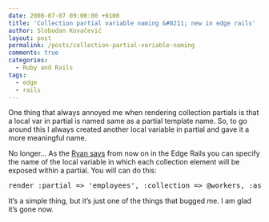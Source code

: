 ```yaml
---
date: 2008-07-07 09:00:00 +0100
title: 'Collection partial variable naming &#8211; new in edge rails'
author: Slobodan Kovačević
layout: post
permalink: /posts/collection-partial-variable-naming
comments: true
categories:
  - Ruby and Rails
tags:
  - edge
  - rails
---
```

One thing that always annoyed me when rendering collection partials is that a local var in partial is named same as a partial template name. So, to go around this I always created another local variable in partial and gave it a more meaningful name.

No longer&#8230; As the [Ryan says][1] from now on in the Edge Rails you can specify the name of the local variable in which each collection element will be exposed within a partial. You will can do this:

<pre>render :partial =&gt; 'employees', :collection =&gt; @workers, :as =&gt; :person</pre>

It&#8217;s a simple thing, but it&#8217;s just one of the things that bugged me. I am glad it&#8217;s gone now.

[1]: http://ryandaigle.com/articles/2008/7/7/what-s-new-in-edge-rails-collection-partial-variable-naming "What's New in Edge Rails: Collection Partial Variable Naming "
